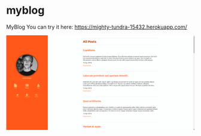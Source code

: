 # myblog
MyBlog
You can try it here: https://mighty-tundra-15432.herokuapp.com/

![alt text](screen0.png "Screen 0")